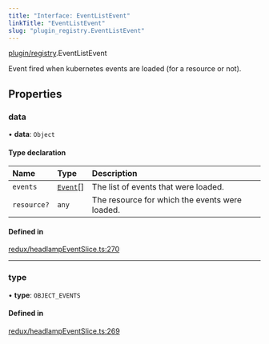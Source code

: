 ```yaml
---
title: "Interface: EventListEvent"
linkTitle: "EventListEvent"
slug: "plugin_registry.EventListEvent"
---
```


[plugin/registry](../modules/plugin_registry.md).EventListEvent

Event fired when kubernetes events are loaded (for a resource or not).

## Properties

### data

• **data**: `Object`

#### Type declaration

| Name | Type | Description |
| :------ | :------ | :------ |
| `events` | [`Event`](../classes/lib_k8s_event.Event.md)[] | The list of events that were loaded. |
| `resource?` | `any` | The resource for which the events were loaded. |

#### Defined in

[redux/headlampEventSlice.ts:270](https://github.com/headlamp-k8s/headlamp/blob/e3b4c5c7/frontend/src/redux/headlampEventSlice.ts#L270)

___

### type

• **type**: `OBJECT_EVENTS`

#### Defined in

[redux/headlampEventSlice.ts:269](https://github.com/headlamp-k8s/headlamp/blob/e3b4c5c7/frontend/src/redux/headlampEventSlice.ts#L269)
